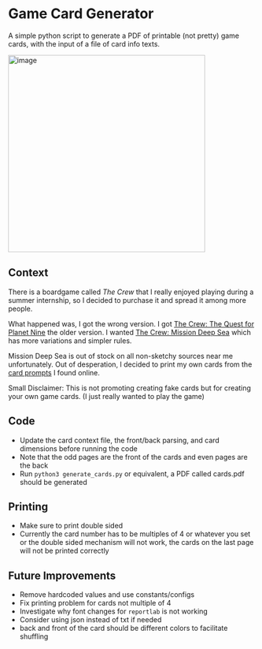 # Game Card Generator
A simple python script to generate a PDF of printable (not pretty) game cards, with the input of a file of card info texts.

<img width="400" alt="image" src="https://github.com/KaiYuanC/game_card_generator/assets/32350356/0323e189-89a1-4d10-b165-4bcca7620761">


## Context
There is a boardgame called *The Crew* that I really enjoyed playing during a summer internship, so I decided to purchase it and spread it among more people.

What happened was, I got the wrong version. I got [The Crew: The Quest for Planet Nine](https://boardgamegeek.com/boardgame/284083/crew-quest-planet-nine) the older version.
I wanted [The Crew: Mission Deep Sea](https://boardgamegeek.com/boardgame/324856/crew-mission-deep-sea) which has more variations and simpler rules. 

Mission Deep Sea is out of stock on all non-sketchy sources near me unfortunately. Out of desperation, I decided to print my own cards from the [card prompts](https://www.scribd.com/document/594466041/the-crew-deep-sea-mission-cards) I found online. 

Small Disclaimer: This is not promoting creating fake cards but for creating your own game cards. (I just really wanted to play the game)

## Code
- Update the card context file, the front/back parsing, and card dimensions before running the code
- Note that the odd pages are the front of the cards and even pages are the back
- Run `python3 generate_cards.py` or equivalent, a PDF called cards.pdf should be generated
  
## Printing
- Make sure to print double sided
- Currently the card number has to be multiples of 4 or whatever you set or the double sided mechanism will not work, the cards on the last page will not be printed correctly

## Future Improvements
- Remove hardcoded values and use constants/configs
- Fix printing problem for cards not multiple of 4
- Investigate why font changes for `reportlab` is not working
- Consider using json instead of txt if needed
- back and front of the card should be different colors to facilitate shuffling
